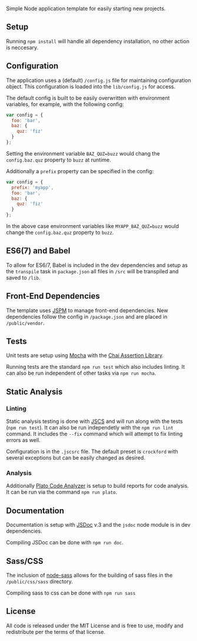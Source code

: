 Simple Node application template for easily starting new projects.

## Setup

Running `npm install` will handle all dependency installation, no other action 
is neccesary.

## Configuration

The application uses a (default) `/config.js` file for maintaining configuration 
object. This configuration is loaded into the `lib/config.js` for access.

The default config is built to be easily overwritten with environment variables, 
for example, with the following config:

```javascript
var config = {
  foo: 'bar',
  baz: {
    quz: 'fiz'
  }
};
```

Setting the environment variable `BAZ_QUZ=buzz` would chang the `config.baz.quz` 
property to `buzz` at runtime.

Additionally a `prefix` property can be specified in the config:

```javascript
var config = {
  prefix: 'myapp',
  foo: 'bar',
  baz: {
    quz: 'fiz'
  }
};
```

In the above case environment variables like `MYAPP_BAZ_QUZ=buzz` would change the 
`config.baz.quz` property to `buzz`.

## ES6(7) and Babel

To allow for ES6/7, Babel is included in the dev dependencies and setup as the 
`transpile` task in `package.json` all files in `/src` will be transpiled and 
saved to `/lib`.

## Front-End Dependencies

The template uses [JSPM](http://jspm.io/) to manage front-end dependencies. New 
dependencies follow the config in `/package.json` and are placed in `/public/vendor`.

## Tests

Unit tests are setup using [Mocha](http://mochajs.org/) with the [Chai Assertion 
Library](http://chaijs.com/).

Running tests are the standard `npm run test` which also includes linting. It 
can also be run independent of other tasks via `npm run mocha`.

## Static Analysis

### Linting

Static analysis testing is done with [JSCS](https://github.com/jscs-dev/node-jscs) 
and will run along with the tests (`npm run test`). It can also be run independetly
with the `npm run lint` command. It includes the `--fix` command which will attempt 
to fix linting errors as well.

Configuration is in the `.jscsrc` file. The default preset is `crockford` with 
several exceptions but can be easily changed as desired.

### Analysis

Additionally [Plato Code Analyzer](https://www.npmjs.com/package/plato) is setup 
to build reports for code analysis. It can be run via the command `npm run plato`.

## Documentation

Documentation is setup with [JSDoc](http://usejsdoc.org/) v.3 and the `jsdoc` 
node module is in dev dependencies.

Compiling JSDoc can be done with `npm run doc`.

## Sass/CSS

The inclusion of [node-sass](https://github.com/sass/node-sass) allows for the 
building of sass files in the `/public/css/sass` directory.

Compiling sass to css can be done with `npm run sass`

## License

All code is released under the MIT License and is free to use, modify and 
redistribute per the terms of that license.